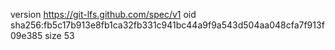 version https://git-lfs.github.com/spec/v1
oid sha256:fb5c17b913e8fb1ca32fb331c941bc44a9f9a543d504aa048cfa7f913f09e385
size 53
